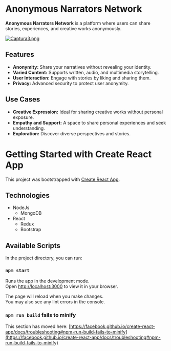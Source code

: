 
# Anonymous Narrators Network

**Anonymous Narrators Network** is a platform where users can share stories, experiences, and creative works anonymously.

[![Captura3.png](https://i.postimg.cc/d3mY4hYq/Captura3.png)](https://postimg.cc/JHnvh40g)


## Features

- **Anonymity:** Share your narratives without revealing your identity.
- **Varied Content:** Supports written, audio, and multimedia storytelling.
- **User Interaction:** Engage with stories by liking and sharing them.
- **Privacy:** Advanced security to protect user anonymity.

## Use Cases

- **Creative Expression:** Ideal for sharing creative works without personal exposure.
- **Empathy and Support:** A space to share personal experiences and seek understanding.
- **Exploration:** Discover diverse perspectives and stories.


# Getting Started with Create React App

This project was bootstrapped with [Create React App](https://github.com/facebook/create-react-app).

## Technologies

  * NodeJs
    * MongoDB
  * React
    * Redux
    * Bootstrap
 

## Available Scripts

In the project directory, you can run:

### `npm start`

Runs the app in the development mode.\
Open [http://localhost:3000](http://localhost:3000) to view it in your browser.

The page will reload when you make changes.\
You may also see any lint errors in the console.

### `npm run build` fails to minify

This section has moved here: [https://facebook.github.io/create-react-app/docs/troubleshooting#npm-run-build-fails-to-minify](https://facebook.github.io/create-react-app/docs/troubleshooting#npm-run-build-fails-to-minify)
